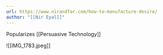```yaml
---
url: https://www.nirandfar.com/how-to-manufacture-desire/
author: "[[Nir Eyal]]"
---
```


Popularizes [[Persuasive Technology]]

![[IMG_1783.jpeg]]